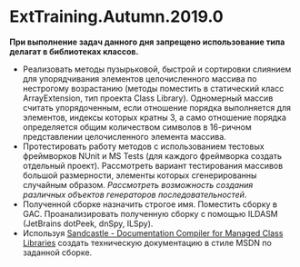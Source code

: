 # ExtTraining.Autumn.2019.0

**При выполнение задач данного дня запрещено использование типа делагат в библиотеках классов.**

- Реализовать методы пузырьковой, быстрой и сортировки слиянием для упорядчивания элементов целочисленного массива по нестрогому возрастанию (методы поместить в статический класс ArrayExtension, тип проекта Class Library). Одномерный массив считать упорядоченным, если отношение порядка выполняется для элементов, индексы которых кратны 3, а само отношение порядка определяется общим количеством символов в 16-ричном представлении целочисленного элемента массива.
- Протестировать работу методов с использованием тестовых фреймворков NUnit и MS Tests (для каждого фреймворка создать отдельный проект). Рассмотреть вариант тестирования массивов большой размерности, элементы которых сгенерированны случайным образом. *Рассмотреть возможность создания различных объектов генераторов последовательностей*. 
- Полученной сборке назначить строгое имя. Поместить сборку в GAC. Проанализировать полученную сборку с помощью ILDASM (JetBrains dotPeek, dnSpy, ILSpy).
- Используя [Sandcastle - Documentation Compiler for Managed Class Libraries](https://sandcastle.codeplex.com/) создать техническую документацию в стиле MSDN по заданной сборке.
